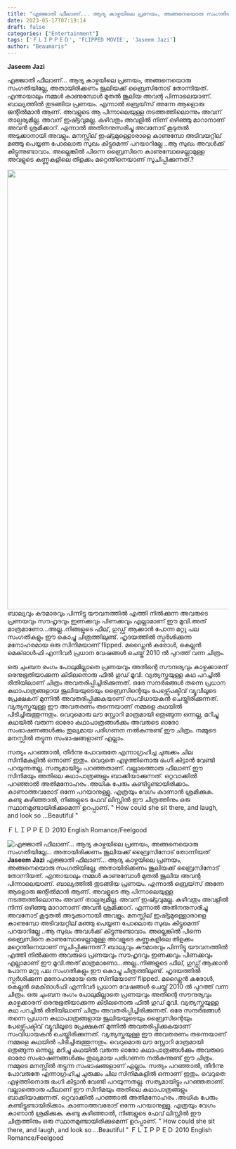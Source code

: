 ```yaml
---
title: "എജ്ജാതി ഫീലാണ്... ആദ്യ കാഴ്ചയിലെ പ്രണയം, അങ്ങനെയൊരു സംഗതിയില്ലേ... അതായിരിക്കണം ജൂലിയക്ക് ബ്രൈസിനോട് തോന്നിയത്"
date: 2023-05-17T07:19:14
draft: false
categories: ["Entertainment"]
tags: ['ＦＬＩＰＰＥＤ', 'FLIPPED MOVIE', 'Jaseem Jazi']
author: "Beaumaris"
---
```


<strong>Jaseem Jazi</strong>

എജ്ജാതി ഫീലാണ്... ആദ്യ കാഴ്ചയിലെ പ്രണയം, അങ്ങനെയൊരു സംഗതിയില്ലേ, അതായിരിക്കണം ജൂലിയക്ക് ബ്രൈസിനോട് തോന്നിയത്. എന്തായാലും നമ്മൾ കാണുമ്പോൾ മുതൽ ജൂലിയ അവന്റ പിന്നാലെയാണ്. ബാല്യത്തിൽ തുടങ്ങിയ പ്രണയം. എന്നാൽ ബ്രെയ്‌സ്‌ അന്നേ ആളൊരു ജന്റിൽമാൻ ആണ്. അവളുടെ ആ പിന്നാലെയുള്ള നടത്തത്തിലൊന്നും അവന് താല്പര്യമില്ല. അവന് ഇഷ്ട്ടവുമല്ല. കഴിവതും അവളിൽ നിന്ന് ഒഴിഞ്ഞു മാറാനാണ് അവൻ ശ്രമിക്കാറ്. എന്നാൽ അതിനനുസരിച്ചു അവനോട് കൂടുതൽ അടുക്കാനായി അവളും. മനസ്സില് ഇഷ്ട്ടമുള്ളൊരാളെ കാണുമ്പോ അടിവയറ്റില് മഞ്ഞു പെയ്യണ പോലൊരു സുഖം കിട്ടുമെന്ന് പറയാറില്ലേ ..ആ സുഖം അവൾക്ക് കിട്ടുന്നുണ്ടാവാം. അല്ലെങ്കിൽ പിന്നെ ബ്രൈസിനെ കാണുമ്പോഴെല്ലാമുള്ള അവളുടെ കണ്ണുകളിലെ തിളക്കം മറ്റെന്തിനെയാണ് സൂചിപ്പിക്കുന്നത്.?

<a href="https://cdn.boolokam.com/articles/2023/05/WFR2R.jpg"><img class="size-large wp-image-395806 aligncenter" src="https://cdn.boolokam.com/articles/2023/05/WFR2R-819x1024.jpg" alt="" width="800" height="1000" /></a>ബാല്യവും കൗമാരവും പിന്നിട്ടു യൗവനത്തിൽ എത്തി നിൽക്കുന്ന അവരുടെ പ്രണയവും സൗഹൃദവും ഇണക്കവും പിണക്കവും എല്ലാമാണ് ഈ മൂവി.അത് മാത്രമാണോ...അല്ല..നിങ്ങളുടെ ഫീല്, ഗുഡ്ഡ് ആക്കാൻ പോന്ന മറ്റു പല സംഗതികളും ഈ കൊച്ചു ചിത്രത്തിലുണ്ട്. ഹൃദയത്തിൽ സ്പർശിക്കുന്ന മനോഹരമായ ഒരു സിനിമയാണ് flipped. മഡ്ലൈൻ കരോൾ, കെല്ലൻ മെക്ഓൾഫി എന്നിവർ പ്രധാന വേഷങ്ങൾ ചെയ്ത് 2010 ൽ പുറത്ത് വന്ന ചിത്രം.

ഒരു ചുംബന രംഗം പോലുമില്ലാതെ പ്രണയവും അതിന്റെ സൗന്ദര്യവും കാഴ്ചക്കാരന് ഒരനുഭൂതിയാക്കുന്ന കിടിലനൊരു ഫീൽ ഗുഡ് മൂവി. വ്യത്യസ്തയുള്ള കഥ പറച്ചിൽ രീതിയിലാണ് ചിത്രം അവതരിപ്പിച്ചിരിക്കുന്നത്. ഒരേ സന്ദർഭങ്ങൾ തന്നെ പ്രധാന കഥാപാത്രങ്ങളായ ജൂലിയയുടെയും ബ്രൈസിന്റെയും പേഴ്സ്പെക്ടിവ് വ്യൂവിലൂടെ പ്രേക്ഷകന് മുന്നിൽ അവതരിപ്പിക്കുകയാണ് സംവിധായകൻ ചെയ്തിരിക്കുന്നത്. വ്യത്യസ്തയുള്ള ഈ അവതരണം തന്നെയാണ് നമ്മളെ കഥയിൽ പിടിച്ചിരുത്തുന്നതും. വെറുമൊരു ലൗ സ്റ്റോറി മാത്രമായി ഒതുങ്ങുന്ന ഒന്നല്ല, മറിച്ചു കഥയിൽ വരുന്ന ഓരോ കഥാപാത്രങ്ങൾക്കും അവരുടെ ഓരോ സംഭാഷണങ്ങൾക്കും തുല്യമായ പരിഗണന നൽകുന്നുണ്ട് ഈ ചിത്രം. നമ്മുടെ മനസ്സിൽ തട്ടുന്ന സംഭാഷങ്ങളാണ് എല്ലാം.

സത്യം പറഞ്ഞാൽ, തീർന്നു പോവരുതേ എന്നാഗ്രഹിച്ച ചുരുക്കം ചില സിനിമകളിൽ ഒന്നാണ് ഇതും. വെറുതെ എഴുത്തിനൊരു ഭംഗി കിട്ടാൻ വേണ്ടി പറയുന്നതല്ല. സത്യമായിട്ടും പറഞ്ഞതാണ്. വല്ലാത്തൊരു ഫീലാണ് ഈ സിനിമയും അതിലെ കഥാപാത്രങ്ങളും ബാക്കിയാക്കുന്നത്. ഒറ്റവാക്കിൽ പറഞ്ഞാൽ അതിമനോഹരം .അധിക പേരും കണ്ടിട്ടുണ്ടായിരിക്കാം. കാണാത്തവരോട് ഒന്നേ പറയാനുള്ളു. എത്രയും വേഗം കാണാൻ ശ്രമിക്കുക. കണ്ടു കഴിഞ്ഞാൽ, നിങ്ങളുടെ ഫേവ് ലിസ്റ്റിൽ ഈ ചിത്രത്തിനും ഒരു സ്ഥാനമുണ്ടായിരിക്കുമെന്ന് ഉറപ്പാണ്.
" How could she sit there, and laugh, and look so ...Beautiful "

ＦＬＩＰＰＥＤ
2010
English
Romance/Feelgood


![എജ്ജാതി ഫീലാണ്... ആദ്യ കാഴ്ചയിലെ പ്രണയം, അങ്ങനെയൊരു സംഗതിയില്ലേ... അതായിരിക്കണം ജൂലിയക്ക് ബ്രൈസിനോട് തോന്നിയത്](https://cdn.boolokam.com/articles/2023/05/WFR2R-819x1024.jpg)**Jaseem Jazi** എജ്ജാതി ഫീലാണ്... ആദ്യ കാഴ്ചയിലെ പ്രണയം, അങ്ങനെയൊരു സംഗതിയില്ലേ, അതായിരിക്കണം ജൂലിയക്ക് ബ്രൈസിനോട് തോന്നിയത്. എന്തായാലും നമ്മൾ കാണുമ്പോൾ മുതൽ ജൂലിയ അവന്റ പിന്നാലെയാണ്. ബാല്യത്തിൽ തുടങ്ങിയ പ്രണയം. എന്നാൽ ബ്രെയ്‌സ്‌ അന്നേ ആളൊരു ജന്റിൽമാൻ ആണ്. അവളുടെ ആ പിന്നാലെയുള്ള നടത്തത്തിലൊന്നും അവന് താല്പര്യമില്ല. അവന് ഇഷ്ട്ടവുമല്ല. കഴിവതും അവളിൽ നിന്ന് ഒഴിഞ്ഞു മാറാനാണ് അവൻ ശ്രമിക്കാറ്. എന്നാൽ അതിനനുസരിച്ചു അവനോട് കൂടുതൽ അടുക്കാനായി അവളും. മനസ്സില് ഇഷ്ട്ടമുള്ളൊരാളെ കാണുമ്പോ അടിവയറ്റില് മഞ്ഞു പെയ്യണ പോലൊരു സുഖം കിട്ടുമെന്ന് പറയാറില്ലേ ..ആ സുഖം അവൾക്ക് കിട്ടുന്നുണ്ടാവാം. അല്ലെങ്കിൽ പിന്നെ ബ്രൈസിനെ കാണുമ്പോഴെല്ലാമുള്ള അവളുടെ കണ്ണുകളിലെ തിളക്കം മറ്റെന്തിനെയാണ് സൂചിപ്പിക്കുന്നത്.? [](https://cdn.boolokam.com/articles/2023/05/WFR2R.jpg)ബാല്യവും കൗമാരവും പിന്നിട്ടു യൗവനത്തിൽ എത്തി നിൽക്കുന്ന അവരുടെ പ്രണയവും സൗഹൃദവും ഇണക്കവും പിണക്കവും എല്ലാമാണ് ഈ മൂവി.അത് മാത്രമാണോ...അല്ല..നിങ്ങളുടെ ഫീല്, ഗുഡ്ഡ് ആക്കാൻ പോന്ന മറ്റു പല സംഗതികളും ഈ കൊച്ചു ചിത്രത്തിലുണ്ട്. ഹൃദയത്തിൽ സ്പർശിക്കുന്ന മനോഹരമായ ഒരു സിനിമയാണ് flipped. മഡ്ലൈൻ കരോൾ, കെല്ലൻ മെക്ഓൾഫി എന്നിവർ പ്രധാന വേഷങ്ങൾ ചെയ്ത് 2010 ൽ പുറത്ത് വന്ന ചിത്രം. ഒരു ചുംബന രംഗം പോലുമില്ലാതെ പ്രണയവും അതിന്റെ സൗന്ദര്യവും കാഴ്ചക്കാരന് ഒരനുഭൂതിയാക്കുന്ന കിടിലനൊരു ഫീൽ ഗുഡ് മൂവി. വ്യത്യസ്തയുള്ള കഥ പറച്ചിൽ രീതിയിലാണ് ചിത്രം അവതരിപ്പിച്ചിരിക്കുന്നത്. ഒരേ സന്ദർഭങ്ങൾ തന്നെ പ്രധാന കഥാപാത്രങ്ങളായ ജൂലിയയുടെയും ബ്രൈസിന്റെയും പേഴ്സ്പെക്ടിവ് വ്യൂവിലൂടെ പ്രേക്ഷകന് മുന്നിൽ അവതരിപ്പിക്കുകയാണ് സംവിധായകൻ ചെയ്തിരിക്കുന്നത്. വ്യത്യസ്തയുള്ള ഈ അവതരണം തന്നെയാണ് നമ്മളെ കഥയിൽ പിടിച്ചിരുത്തുന്നതും. വെറുമൊരു ലൗ സ്റ്റോറി മാത്രമായി ഒതുങ്ങുന്ന ഒന്നല്ല, മറിച്ചു കഥയിൽ വരുന്ന ഓരോ കഥാപാത്രങ്ങൾക്കും അവരുടെ ഓരോ സംഭാഷണങ്ങൾക്കും തുല്യമായ പരിഗണന നൽകുന്നുണ്ട് ഈ ചിത്രം. നമ്മുടെ മനസ്സിൽ തട്ടുന്ന സംഭാഷങ്ങളാണ് എല്ലാം. സത്യം പറഞ്ഞാൽ, തീർന്നു പോവരുതേ എന്നാഗ്രഹിച്ച ചുരുക്കം ചില സിനിമകളിൽ ഒന്നാണ് ഇതും. വെറുതെ എഴുത്തിനൊരു ഭംഗി കിട്ടാൻ വേണ്ടി പറയുന്നതല്ല. സത്യമായിട്ടും പറഞ്ഞതാണ്. വല്ലാത്തൊരു ഫീലാണ് ഈ സിനിമയും അതിലെ കഥാപാത്രങ്ങളും ബാക്കിയാക്കുന്നത്. ഒറ്റവാക്കിൽ പറഞ്ഞാൽ അതിമനോഹരം .അധിക പേരും കണ്ടിട്ടുണ്ടായിരിക്കാം. കാണാത്തവരോട് ഒന്നേ പറയാനുള്ളു. എത്രയും വേഗം കാണാൻ ശ്രമിക്കുക. കണ്ടു കഴിഞ്ഞാൽ, നിങ്ങളുടെ ഫേവ് ലിസ്റ്റിൽ ഈ ചിത്രത്തിനും ഒരു സ്ഥാനമുണ്ടായിരിക്കുമെന്ന് ഉറപ്പാണ്. " How could she sit there, and laugh, and look so ...Beautiful " ＦＬＩＰＰＥＤ 2010 English Romance/Feelgood
